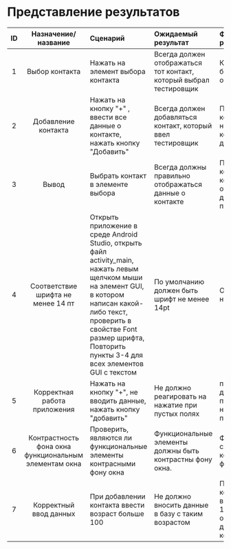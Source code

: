 # Представление результатов

| ID | Назначение/название | Сценарий | Ожидаемый результат | Фактический результат | Оценка |
|:---:|:---:|:---|:---|:---|:---|
|1|Выбор контакта|Нажать на элемент выбора контакта|Всегда должен отображаться тот контакт, который выбрал тестировщик| Контакт, который был выбран отображается | Задание полностью выполнено|
|2|Добавление контакта|Нажать на кнопку "+" , ввести все данные о контакте, нажать кнопку "Добавить"|Всегда должен добавляться контакт, который ввел тестировщик| После ввода контакт и нажатии на "+" контакт успешно добавляется | Задание полностью выполнено |
|3|Вывод|Выбрать контакт в элементе выбора|Всегда должны правильно отображаться данные о контакте| При выборе контакта, контакт отображает  данные правильно | Задание полностью выполнено |
|4|Соответствие шрифта не менее 14 пт|Открыть приложение в среде Android Studio, открыть файл activity_main, нажать левым щелчком мыши на элемент GUI, в котором написан какой-либо текст, проверить в свойстве Font размер шрифта, Повторить пункты 3-4 для всех элементов GUI с текстом|По умолчанию должен быть шрифт не менее 14pt| Отображается нужный шрифт | Задание полностью выполнено |
|5|Корректная работа приложения|Нажать на кнопку "+", не вводить данные, нажать кнопку "добавить"|Не должно реагировать на нажатие при пустых полях| при попытке добавления пустых данных ничего не происходит | Задание полностью выполнено |
|6|Контрастность фона окна функциональным элементам окна|Проверить, являются ли функциональные элементы контрасными фону окна|Функциональные элементы должны быть контрастны фону окна.| Функциональные схемы являются контрастными фону окна | Задание полностью выполнено |
|7|Корректный ввод данных|При добавлении контакта ввести возраст больше 100|Не должно вносить данные в базу с таким возрастом| При добавлении контакта с возрастом более 100 происходит обычное добавление контакта | Задание не выполнено |
  
